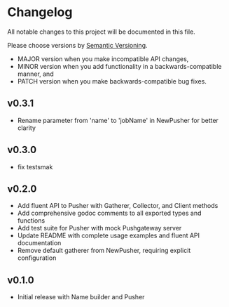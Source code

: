 # Changelog

All notable changes to this project will be documented in this file.

Please choose versions by [Semantic Versioning](http://semver.org/).

* MAJOR version when you make incompatible API changes,
* MINOR version when you add functionality in a backwards-compatible manner, and
* PATCH version when you make backwards-compatible bug fixes.

## v0.3.1
- Rename parameter from 'name' to 'jobName' in NewPusher for better clarity

## v0.3.0

- fix testsmak

## v0.2.0

- Add fluent API to Pusher with Gatherer, Collector, and Client methods
- Add comprehensive godoc comments to all exported types and functions
- Add test suite for Pusher with mock Pushgateway server
- Update README with complete usage examples and fluent API documentation
- Remove default gatherer from NewPusher, requiring explicit configuration

## v0.1.0

- Initial release with Name builder and Pusher
